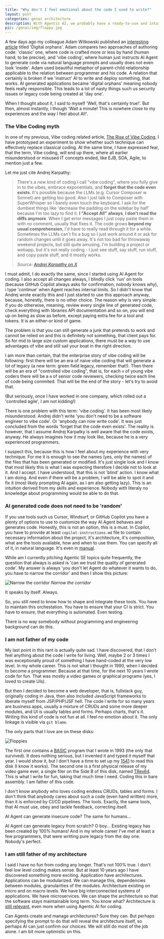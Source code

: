 ```yaml
---
title: "Why don't I feel emotional about the code I used to write?"
layout: post
categories: genai architecture
description: With Agentic AI, we probably have a ready-to-use and intuitive product. This is a subjective story about why early AI coding tools failed to be adopted, and how we can recover.
pic: /genai/img/floppy.jpg
---
```


A few days ago my colleague Adam Witkowski published an [interesting article][adam] titled 'Digital orphans'. Adam compares two approaches of authoring code: 'classic' one, where code is crafted more or less by hand (human hand, to be precise), and 'vibe coding', where human just instructs AI Agent to generate code via natural language prompts and usually does not even look 'inside'. Adam used beautiful metaphor of parent-child relationship applicable to the relation between programmer and his code. A relation that certainly is broken if we 'instruct' AI to write and deploy something, that works. AI generated applications became 'digital orphans' meaning nobody feels really responsible. This leads to a lot of nasty things such us security issues or legacy code being created at 'day one'.

When I thought about it, I said to myself 'Well, that's certainly true!'. But then, almost instantly, I though 'Wait a minute! This is nowhere close to my experiences and the way I feel about AI!'.

### The Vibe Coding myth

In one of my previous, Vibe coding related article, [The Rise of Vibe Coding][the-rise], I have prototyped an experiment to show whether such technique can effectively replace classical coding. At the same time, I have expressed fear, that the term, Vibe coding, will end up there, where all earlier misunderstood or misused IT concepts ended, like EJB, SOA, Agile, to mention just a few.

Let me just cite Andrej Karpathy:

> There's a new kind of coding I call "vibe coding", where you fully give in to the vibes, embrace exponentials, and **forget that the code even exists**. It's possible because the LLMs (e.g. Cursor Composer w Sonnet) are getting too good. Also I just talk to Composer with SuperWhisper so I barely even touch the keyboard. I ask for the dumbest things like 'decrease the padding on the sidebar by half' because I'm too lazy to find it. **I "Accept All" always**, **I don't read the diffs anymore**. When I get error messages I just copy paste them in with no comment, usually that fixes it. The code grows **beyond my usual comprehension**, I'd have to really read through it for a while. Sometimes the LLMs can't fix a bug so I just work around it or ask for random changes until it goes away. It's not too bad for throwaway weekend projects, but still quite amusing. I'm building a project or webapp, but it's not really coding - I just see stuff, say stuff, run stuff, and copy paste stuff, and it mostly works.
>
> *Source: [Andrej Karpathy on X][karpathy]*

I must admit, I do exactly the same, since I started using AI Agent for coding. I also accept all changes always, I blindly click 'run' on tools (because GitHub Copilot always asks for confirmation, nobody knows why), i type 'continue' when Agent reaches internal limits. So I didn't know that Andrej wrote exactly this and I just started to use this approach anyway, because, honestly, there is no other choice. The reason why is very simple: if you do otherwise, meaning, review every single line of generated code, check everything with libraries API documentation and so on, you will end up on being as slow as before, except paying extra fee for a tool and tokens. It is an either-or kind of game.

The problem is that you can still generate a junk that pretends to work and cannot be relied on and this is definitely not something, that client pays for. So for mid to large size custom applications, there must be a way to use advantages of vibe and still sail your boat in the right direction.

I am more than certain, that the enterprise story of vibe coding will be following: first there will be an era of naive vibe coding that will generate a lot of legacy (a new term: green field legacy, remember that!). Then there will be an era of "controlled vibe coding", that is, for each `n` of young vibe coders there will be a `m` of senior code reviewers, checking twice each line of code being commited. That will be the end of the story - let's try to avoid that. 

(But seriously, once I have worked in one company, which rolled out a 'controlled agile', I am not kidding!)

There is one problem with this term: 'vibe coding'. It has been most likely misunderstood. Andrej didn't write 'you don't need to be a software engineer to vibe code'. Or 'anybody can now write code'. It was just concluded from the words 'forget that the code even exists'. The reality is however, that I assume Andrej Karpatky is well aware that the code exists, anyway. He always imagines how it may look like, because he is a very experienced programmers. 

I suspect this, because this is how I feel about my experience with very technique. For me it is enough to see the names (yes, only the names) of the files that has been generated or modified. It's just single look and I know that most likely this is what I was expecting therefore I decide not to look at it. And I accept. I have understood, that this is not 'blind' action. I know what I am doing. And even if there will be a problem, I will be able to spot it and fix it (most likely prompting AI again, as I am also getting lazy). This is an intuition derived from my skills and experience. Nobody with literaly no knowledge about programming would be able to do that.

### AI generated code does not need to be 'random'

If you use tools such us Cursor, Windsurf, or GitHub Copilot you have a plenty of options to use to customize the way AI Agent behaves and generates code. Honestly, this is not an option, this is a must. In Copilot, you have to provide at least `copilot-instructions.md` file to contain necessary information about the project, it's architecture, it's composition, what are the tools available, how and when to use them. You can specify all of it, in natural language. It's even in [manual][instructions].

While am I currently pitching Agentic SE topics quite frequently, the question that always is asked is 'can we trust the quality of generated code'. My answer is always 'you don't let Agent do whatever it wants to do, you have to narrow the corridor' and then I show this picture:

![Narrow the corridor](/genai/img/narrow-the-corridor.excalidraw.png)
*Narrow the corridor*

It speaks by itself. Always.

So, you still need to know how to shape and integrate these tools. You have to maintain this orchestation. You have to ensure that your CI is strict. You have to ensure, that everything is automated. Even testing.

There is no way somebody without programming and engineering background can do this.

### I am not father of my code

My last point in this rant is actually quite sad. I have discovered, that I don't feel anything about the code I write for living. Well, maybe 2 or 3 times I was exceptionally proud of something I have hand-coded at the very low level. In my whole career. This is not what I thought in 1990, when I decided to become a programmer. Because at that time, for the next 10 years I wrote code for fun. That was mostly a video games or graphical programs (yes, I loved to create UIs).

But then I decided to become a web developer, that is, fullstack guy, originally coding in Java, then also included JavaScript frameworks to liberate myself from JSP/PHP/JSF hell. The code I write for so many years are business apps, usually a mixture of CRUDs and some more deeper modules, and UI is usually tables and forms. Perhaps charts, that's it. Writing this kind of code is not fun at all. I feel no emotion about it. The only linkage is visible via `git blame`.

The only parts that I love are on these disks:

![Floppies](/genai/img/floppy.jpg)

The first one contains a [BASIC][basic] program that I wrote in 1993 (the only that survived). It does nothing serious, but I invented it and typed it myself that year. I would show it, but I don't have a time to set up my [1541][1541] to read this disk (I know it works). The second one is a first physical release of my video game ever, a single filer on the Side B of this disk, named [TRex64][trex]. This is what I write for fun, taking that much time I need. Coding this in bare assembly. I am father of this code.

I don't know anybody who loves coding endless CRUDs, tables and forms. I don't think that anybody cares about such a code (even hand written) more, than it is enforced by CI/CD pipelines. The tools. Exactly, the same tools, that AI must use, obey and tackle feedback, correcting itself.

AI Agent can generate insecure code? The same for humans...

AI Agent can generate legacy from scratch? O boy... Existing legacy has been created by 100% humans! And in my whole career I've met at least a few programmers, that were writting pure legacy from the day one. Nobody's perfect.

### I am still father of my architecture

I said I have no fun from coding any longer. That's not 100% true. I don't feel low level coding makes sense. But at least 10 years ago I have discovered something more exciting. Application have architectures. Applications can be modularized. We can manage this, dependencies between modules, granularities of the modules. Architecture existing on micro and on macro levels. We have big interconnected systems of applications. We have microservices. We can shape the architecture so that the software stays maintainable long term. You know what? Architecture is [still relevant](significance-of-architecture), even more when using Agentic AI for coding. 

Can Agents create and manage architectures? Sure they can. But perhaps specifying the prompt to do that will reveal the architecture itself, so perhaps AI can just confirm our choices. We will still do most of the job alone. I am bit more optimistic on this.

[adam]: https://www.linkedin.com/pulse/digital-orphans-adam-witkowski-r17ef/?trackingId=4OfhmobARbyeKlfo9Y6qQQ%3D%3D
[the-rise]: the-rise-of-vibe-coding
[karpathy]: https://x.com/karpathy/status/1886192184808149383?t=7EBkBxJuW-5De2hqxso_jA&s=03
[instructions]: https://docs.github.com/en/enterprise-cloud@latest/copilot/concepts/prompting/response-customization
[basic]: https://en.wikipedia.org/wiki/Microsoft_BASIC
[1541]: https://en.wikipedia.org/wiki/Commodore_1541
[trex]: https://maciejmalecki.itch.io/trex64
